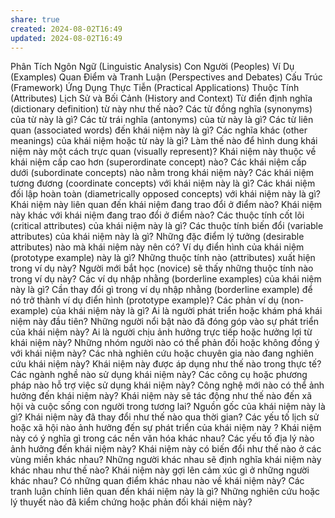 ```yaml
---
share: true
created: 2024-08-02T16:49
updated: 2024-08-02T16:49
---
```

Phân Tích Ngôn Ngữ (Linguistic Analysis) Con Người (Peoples) Ví Dụ (Examples) Quan Điểm và Tranh Luận (Perspectives and Debates) Cấu Trúc (Framework) Ứng Dụng Thực Tiễn (Practical Applications) Thuộc Tính (Attributes) Lịch Sử và Bối Cảnh (History and Context) Từ điển định nghĩa (dictionary definition) từ này như thế nào? Các từ đồng nghĩa (synonyms) của từ này là gì? Các từ trái nghĩa (antonyms) của từ này là gì? Các từ liên quan (associated words) đến khái niệm này là gì? Các nghĩa khác (other meanings) của khái niệm hoặc từ này là gì? Làm thế nào để hình dung khái niệm này một cách trực quan (visually represent)? Khái niệm này thuộc về khái niệm cấp cao hơn (superordinate concept) nào? Các khái niệm cấp dưới (subordinate concepts) nào nằm trong khái niệm này? Các khái niệm tương đương (coordinate concepts) với khái niệm này là gì? Các khái niệm đối lập hoàn toàn (diametrically opposed concepts) với khái niệm này là gì? Khái niệm này liên quan đến khái niệm đang trao đổi ở điểm nào? Khái niệm này khác với khái niệm đang trao đổi ở điểm nào? Các thuộc tính cốt lõi (critical attributes) của khái niệm này là gì? Các thuộc tính biến đổi (variable attributes) của khái niệm này là gì? Những đặc điểm lý tưởng (desirable attributes) nào mà khái niệm này nên có? Ví dụ điển hình của khái niệm (prototype example) này là gì? Những thuộc tính nào (attributes) xuất hiện trong ví dụ này? Người mới bắt học (novice) sẽ thấy những thuộc tính nào trong ví dụ này? Các ví dụ nhập nhằng (borderline examples) của khái niệm này là gì? Cần thay đổi gì trong ví dụ nhập nhằng (borderline example) để nó trở thành ví dụ điển hình (prototype example)? Các phản ví dụ (non-example) của khái niệm này là gì? Ai là người phát triển hoặc khám phá khái niệm này đầu tiên? Những người nổi bật nào đã đóng góp vào sự phát triển của khái niệm này? Ai là người chịu ảnh hưởng trực tiếp hoặc hưởng lợi từ khái niệm này? Những nhóm người nào có thể phản đối hoặc không đồng ý với khái niệm này? Các nhà nghiên cứu hoặc chuyên gia nào đang nghiên cứu khái niệm này? Khái niệm này được áp dụng như thế nào trong thực tế? Các ngành nghề nào sử dụng khái niệm này? Các công cụ hoặc phương pháp nào hỗ trợ việc sử dụng khái niệm này? Công nghệ mới nào có thể ảnh hưởng đến khái niệm này? Khái niệm này sẽ tác động như thế nào đến xã hội và cuộc sống con người trong tương lai? Nguồn gốc của khái niệm này là gì? Khái niệm này đã thay đổi như thế nào qua thời gian? Các yếu tố lịch sử hoặc xã hội nào ảnh hưởng đến sự phát triển của khái niệm này ? Khái niệm này có ý nghĩa gì trong các nền văn hóa khác nhau? Các yếu tố địa lý nào ảnh hưởng đến khái niệm này? Khái niệm này có biến đổi như thế nào ở các vùng miền khác nhau? Những người khác nhau sẽ định nghĩa khái niệm này khác nhau như thế nào? Khái niệm này gợi lên cảm xúc gì ở những người khác nhau? Có những quan điểm khác nhau nào về khái niệm này? Các tranh luận chính liên quan đến khái niệm này là gì? Những nghiên cứu hoặc lý thuyết nào đã kiểm chứng hoặc phản đối khái niệm này?